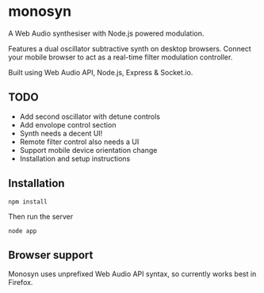 monosyn
=======

A Web Audio synthesiser with Node.js powered modulation.

Features a dual oscillator subtractive synth on desktop browsers. Connect your mobile browser to act as a real-time filter modulation controller.

Built using Web Audio API, Node.js, Express & Socket.io.

TODO
----

* Add second oscillator with detune controls
* Add envolope control section
* Synth needs a decent UI!
* Remote filter control also needs a UI
* Support mobile device orientation change
* Installation and setup instructions

Installation
------------

`npm install`

Then run the server

`node app`

Browser support
---------------

Monosyn uses unprefixed Web Audio API syntax, so currently works best in Firefox.
